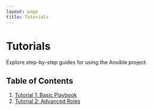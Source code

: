 ```yaml
---
layout: page
title: Tutorials
---
```


# Tutorials

Explore step-by-step guides for using the Ansible project.

## Table of Contents
1. [Tutorial 1: Basic Playbook](/tutorials/tutorial-1)
2. [Tutorial 2: Advanced Roles](/tutorials/tutorial-2)
